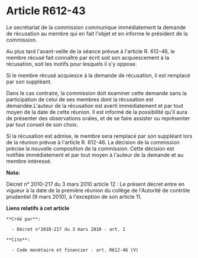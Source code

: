 # Article R612-43

Le secrétariat de la commission communique immédiatement la demande de récusation au membre qui en fait l'objet et en informe
le président de la commission. 

Au plus tard l'avant-veille de la séance prévue à l'article R. 612-46, le membre récusé fait connaître par écrit soit son
acquiescement à la récusation, soit les motifs pour lesquels il s'y oppose. 

Si le membre récusé acquiesce à la demande de récusation, il est remplacé par son suppléant. 

Dans le cas contraire, la commission doit examiner cette demande sans la participation de celui de ses membres dont la
récusation est demandée.L'auteur de la récusation est averti immédiatement et par tout moyen de la date de cette réunion. Il
est informé de la possibilité qu'il aura de présenter des observations orales, et de se faire assister ou représenter par
tout conseil de son choix. 

Si la récusation est admise, le membre sera remplacé par son suppléant lors de la réunion prévue à l'article R. 612-46. La
décision de la commission précise la nouvelle composition de la commission. Cette décision est notifiée immédiatement et par
tout moyen à l'auteur de la demande et au membre intéressé.

**Nota:**

Décret n° 2010-217 du 3 mars 2010 article 12 : Le présent décret entre en vigueur à la date de la première réunion du collège
de l'Autorité de contrôle prudentiel (9 mars 2010), à l'exception de son article 11.

**Liens relatifs à cet article**

	**Créé par**:

	  - Décret n°2010-217 du 3 mars 2010 - art. 1

	**Cite**:

	  - Code monétaire et financier - art. R612-46 (V)
